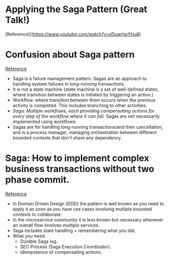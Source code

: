 # Applying the Saga Pattern (Great Talk!)
[Reference]((https://www.youtube.com/watch?v=xDuwrtwYHu8)

# Confusion about Saga pattern
[Reference](https://medium.com/@roman01la/confusion-about-saga-pattern-bbaac56e622)

- Saga is a failure management pattern. Sagas are an approach to handling system failures in long-running transactions.
- It is not a state machine (state machine is a set of well-defined states, where transition between states is initiated by triggering an action.)
- Workflow: where transition between them occurs when the previous activity is completed. This includes branching to other activities.
- *Saga: Multiple workflows, each providing compensating actions for every step of the workflow where it can fail.* Sagas are not necessarily implemented using workflows.
- Sagas are for handling long-running transactions/and their cancellation, and is a process manager, managing orchestration between different bounded contexts that don't share any dependency.

# Saga: How to implement complex business transactions without two phase commit.
[Reference](https://blog.bernd-ruecker.com/saga-how-to-implement-complex-business-transactions-without-two-phase-commit-e00aa41a1b1b)

- In Domain Driven Design (DDD) the pattern is well known as you need to apply it as soon as you have use cases involving multiple bounded contexts to collaborate.
- In the microservice community it is less known but necessary whenever an overall flow involves multiple services.
- Saga includes state handling + remembering what you did.
- What you need:
  - Durable Saga log.
  - SEC Process (Saga Execution Coordinator).
  - Idempotence of compensating actions.
